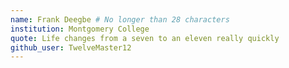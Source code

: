 ```yaml
---
name: Frank Deegbe # No longer than 28 characters
institution: Montgomery College 
quote: Life changes from a seven to an eleven really quickly
github_user: TwelveMaster12
---
```

